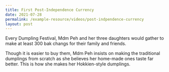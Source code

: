 ```yaml
---
title: First Post-Independence Currency
date: 2021-07-28
permalink: /example-resource/videos/post-indpendence-currency
layout: post
---
```

Every Dumpling Festival, Mdm Peh and her three daughters would gather to make at least 300 bak changs for their family and friends. 

Though it is easier to buy them, Mdm Peh insists on making the traditional dumplings from scratch as she believes her home-made ones taste far better. This is how she makes her Hokkien-style dumplings.

